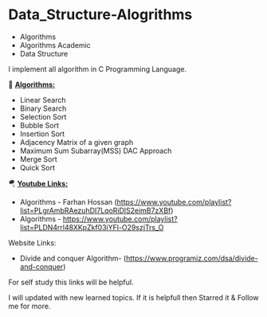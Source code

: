 # Data_Structure-Alogrithms

- Algorithms
- Algorithms Academic
- Data Structure

I implement all algorithm in C Programming Language. 

🚀 **<ins> Algorithms: </ins>**

* Linear Search
* Binary Search
* Selection Sort
* Bubble Sort
* Insertion Sort
* Adjacency Matrix of a given graph
* Maximum Sum Subarray(MSS) DAC Approach
* Merge Sort
* Quick Sort


🪂 **<ins>Youtube Links:</ins>**
* Algorithms - Farhan Hossan (https://www.youtube.com/playlist?list=PLgrAmbRAezuhDI7LqoRiDlS2eimB7zXBf)
* Algorithms - https://www.youtube.com/playlist?list=PLDN4rrl48XKpZkf03iYFl-O29szjTrs_O

Website Links:
* Divide and conquer Algorithm- (https://www.programiz.com/dsa/divide-and-conquer)

For self study this links will be helpful. 

I will updated with new learned topics. If it is helpfull then Starred it & Follow me for more. 

